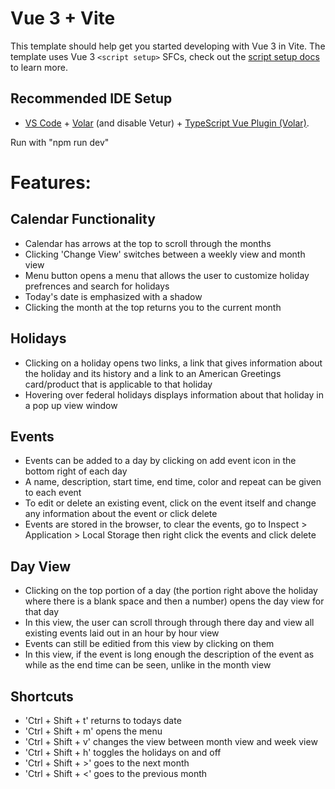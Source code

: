 # Vue 3 + Vite

This template should help get you started developing with Vue 3 in Vite. The template uses Vue 3 `<script setup>` SFCs, check out the [script setup docs](https://v3.vuejs.org/api/sfc-script-setup.html#sfc-script-setup) to learn more.

## Recommended IDE Setup

-   [VS Code](https://code.visualstudio.com/) + [Volar](https://marketplace.visualstudio.com/items?itemName=Vue.volar) (and disable Vetur) + [TypeScript Vue Plugin (Volar)](https://marketplace.visualstudio.com/items?itemName=Vue.vscode-typescript-vue-plugin).

Run with "npm run dev"

# Features:

## Calendar Functionality

-   Calendar has arrows at the top to scroll through the months
-   Clicking 'Change View' switches between a weekly view and month view
-   Menu button opens a menu that allows the user to customize holiday prefrences and search for holidays
-   Today's date is emphasized with a shadow
-   Clicking the month at the top returns you to the current month

## Holidays

-   Clicking on a holiday opens two links, a link that gives information about the holiday and its history and a link to an American Greetings card/product that is applicable to that holiday
-   Hovering over federal holidays displays information about that holiday in a pop up view window

## Events

-   Events can be added to a day by clicking on add event icon in the bottom right of each day
-   A name, description, start time, end time, color and repeat can be given to each event
-   To edit or delete an existing event, click on the event itself and change any information about the event or click delete
-   Events are stored in the browser, to clear the events, go to Inspect > Application > Local Storage then right click the events and click delete

## Day View

-   Clicking on the top portion of a day (the portion right above the holiday where there is a blank space and then a number) opens the day view for that day
-   In this view, the user can scroll through through there day and view all existing events laid out in an hour by hour view
-   Events can still be editied from this view by clicking on them
-   In this view, if the event is long enough the description of the event as while as the end time can be seen, unlike in the month view

## Shortcuts

-   'Ctrl + Shift + t' returns to todays date
-   'Ctrl + Shift + m' opens the menu
-   'Ctrl + Shift + v' changes the view between month view and week view
-   'Ctrl + Shift + h' toggles the holidays on and off
-   'Ctrl + Shift + >' goes to the next month
-   'Ctrl + Shift + <' goes to the previous month
